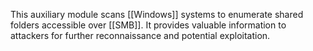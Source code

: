 This auxiliary module scans [[Windows]] systems to enumerate shared folders accessible over [[SMB]]. It provides valuable information to attackers for further reconnaissance and potential exploitation.